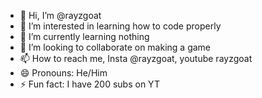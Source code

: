 - 👋 Hi, I’m @rayzgoat
- 👀 I’m interested in learning how to code properly
- 🌱 I’m currently learning nothing
- 💞️ I’m looking to collaborate on making a game
- 📫 How to reach me, Insta @rayzgoat, youtube rayzgoat
- 😄 Pronouns: He/Him
- ⚡ Fun fact: I have 200 subs on YT

<!---
rayzgoat/rayzgoat is a ✨ special ✨ repository because its `README.md` (this file) appears on your GitHub profile.
You can click the Preview link to take a look at your changes.
--->
